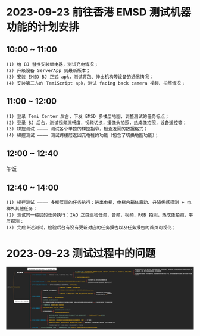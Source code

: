 # 2023-09-23 前往香港 EMSD 测试机器功能的计划安排

## 10:00 ~ 11:00
	(1) 给 BJ 替换安装继电器，测试充电情况；
	(2) 升级设备 ServerApp 到最新版本；
	(3) 安装 EMSD BJ 正式 apk，测试背包、伸出机构等设备的通信情况；
	(4) 安装第三方的 TemiScript apk，测试 facing back camera 视频、拍照情况；

## 11:00 ~ 12:00
	(1) 登录 Temi Center 后台，下发 EMSD 多楼层地图，调整测试的任务标点；
	(2) 登录 BJ 后台，测试视频流畅度，视频切换，摄像头拍照，热成像拍照，设备遥控等；
	(3) 梯控测试 ———— 测试各个单独的梯控指令，检查返回的数据格式；
	(4) 梯控测试 ———— 测试跨楼层返回充电桩的功能（包含了切换地图功能）；

## 12:00 ~ 12:40 
  午饭

## 12:40 ~ 14:00
	(1) 梯控测试 ———— 多楼层间的任务执行：进出电梯，电梯内箱体震动、升降传感探测 + 电梯外其他任务；
	(2) 测试同一楼层的任务执行：IAQ 之类巡检任务，音频，视频，RGB 拍照，热成像拍照，平层探测；
	(3) 完成上述测试，检验后台有没有更新对应的任务报告以及任务报告的首页可视化；

# 2023-09-23 测试过程中的问题

![Bugs which need be fixed](https://raw.githubusercontent.com/objectKt/Job-Reminder/main/bug%20remind.jpg)
